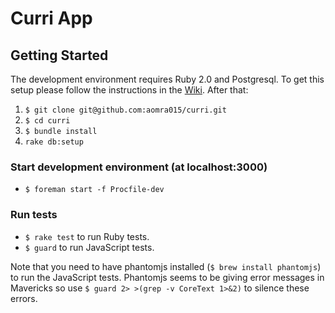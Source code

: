 # Curri App

## Getting Started
The development environment requires Ruby 2.0 and Postgresql. To get this setup please follow the instructions in the [Wiki](https://github.com/aomra015/curri/wiki). After that:

1. `$ git clone git@github.com:aomra015/curri.git`
2. `$ cd curri`
3. `$ bundle install`
4. `rake db:setup`

### Start development environment (at localhost:3000)
- `$ foreman start -f Procfile-dev`

### Run tests
- `$ rake test` to run Ruby tests.
- `$ guard` to run JavaScript tests. 

Note that you need to have phantomjs installed (`$ brew install phantomjs`) to run the JavaScript tests. Phantomjs seems to be giving error messages in Mavericks so use `$ guard 2> >(grep -v CoreText 1>&2)` to silence these errors.